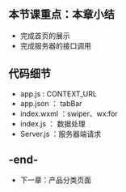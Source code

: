 
## 本节课重点：本章小结
- 完成首页的展示
- 完成服务器的接口调用

## 代码细节
- app.js : CONTEXT_URL
- app.json ： tabBar
- index.wxml ：swiper、wx:for
- index.js  ： 数据处理
- Server.js  ：服务器端请求

## -end-
- 下一章：产品分类页面


